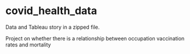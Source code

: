 # covid_health_data

Data and Tableau story in a zipped file.

Project on whether there is a relationship between occupation vaccination rates and mortality
